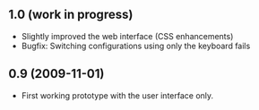 ## 1.0 (work in progress)

* Slightly improved the web interface (CSS enhancements)
* Bugfix: Switching configurations using only the keyboard fails

## 0.9 (2009-11-01)

* First working prototype with the user interface only.